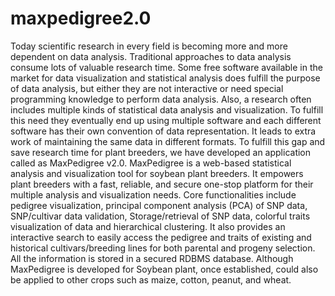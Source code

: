 # maxpedigree2.0

Today scientific research in every field is becoming more and more dependent on data analysis. Traditional approaches to data analysis consume lots of valuable research time. Some free software available in the market for data visualization and statistical analysis does fulfill the purpose of data analysis, but either they are not interactive or need special programming knowledge to perform data analysis. Also, a research often includes multiple kinds of statistical data analysis and visualization. To fulfill this need they eventually end up using multiple software and each different software has their own convention of data representation. It leads to extra work of maintaining the same data in different formats. To fulfill this gap and save research time for plant breeders, we have developed an application called as MaxPedigree v2.0. 
 MaxPedigree is a web-based statistical analysis and visualization tool for soybean plant breeders. It empowers plant breeders with a fast, reliable, and secure one-stop platform for their multiple analysis and visualization needs. Core functionalities include pedigree visualization, principal component analysis (PCA) of SNP data, SNP/cultivar data validation, Storage/retrieval of SNP data, colorful traits visualization of data and hierarchical clustering. It also provides an interactive search to easily access the pedigree and traits of existing and historical cultivars/breeding lines for both parental and progeny selection. All the information is stored in a secured RDBMS database. Although MaxPedigree is developed for Soybean plant, once established, could also be applied to other crops such as maize, cotton, peanut, and wheat.
